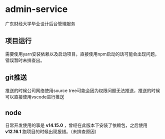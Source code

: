 # admin-service
广东财经大学毕业设计后台管理服务


## 项目运行

需要使用yarn安装依赖以及启动项目，直接使用npm启动的话可能会出现问题，错误暂时未排查出。

## git推送

推送的时候公司网络使用source tree可能会因为权限问题无法推送，推送的时候可以直接使用vscode进行推送

## node

日常开发使用的事是 **v14.15.0** ，曾经在此版本下安装了依赖包，之后使用 **v12.16.1** 跑项目的时候出现报错。（未排查原因） 